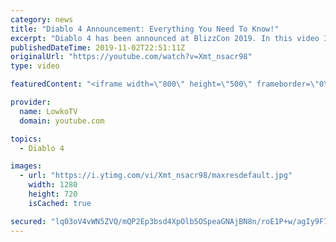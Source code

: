 ```yaml
---
category: news
title: "Diablo 4 Announcement: Everything You Need To Know!"
excerpt: "Diablo 4 has been announced at BlizzCon 2019. In this video I go over everything you need to know about this upcoming Blizzard Entertainment game."
publishedDateTime: 2019-11-02T22:51:11Z
originalUrl: "https://youtube.com/watch?v=Xmt_nsacr98"
type: video

featuredContent: "<iframe width=\"800\" height=\"500\" frameborder=\"0\" src=\"https://www.youtube.com/embed/Xmt_nsacr98\" allow=\"accelerometer; autoplay; encrypted-media; gyroscope; picture-in-picture\" allowfullscreen></iframe>"

provider:
  name: LowkoTV
  domain: youtube.com

topics:
  - Diablo 4

images:
  - url: "https://i.ytimg.com/vi/Xmt_nsacr98/maxresdefault.jpg"
    width: 1280
    height: 720
    isCached: true

secured: "lq03oV4vWN5ZVQ/mQP2Ep3bsd4XpOlb5OSpeaGNAjBN8n/roE1P+w/agIy9F74J0gS8vwWJIeb/gOZaV1+a7X6Zx8SIWHdg+nIK0MiR06/Eim5+ejN0jY0XeryAlEZ6PLSTyFxOCkT9+Qi9+b89q4s6iN+vVvqwHGXalnNhN1ci5JGzQIZd7esIOw2QyaU0rijvWbZJXlhVCsjhxaiiO7JxchsFRYFoIA24sao6a4CoWtc+0/emuucE6yuzcRGm80s2B9LTpR4meuP0pmVcVmhTHJCW4II9SMfnBgR0mxSz1+DzJuya1+Bix3+0XKRIyxQw11qcrIP/3xvK8pfWbaIZ1Xa2nNvf5LPYCEKsxqzvdB8e/QDwGwEMg2ov2Vrn8J5SyuY7p14DypH7v8Dw0gcq5CaSaC0qMcRBtFldylAU/2BAK8GP21ssrpvpHntu5;N020TXs7E/iPxjKWx5DsiQ=="
---
```


